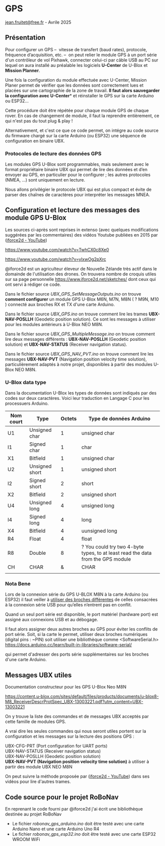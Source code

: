 # GPS

jean.fruitet@free.fr - Avrile 2025

## Présentation

Pour configurer un GPS –  vitesse de transfert (baud rates), protocole, fréquence d’acquisition, etc. –  on peut relier le module GPS à un port série d'un contrôleur de vol Pixhawk,  connecter celui-ci par câble USB au PC sur lequel on aura installé au préalable  les logiciels **U-Center** de U-Blox et **Mission Planner**.

Une fois la configuration du module effectuée avec U-Center, Mission Planer permet de vérifier que les données sont correctement lues et placées sur une cartographie de la zone de travail. **Il faut alors sauvegarder la configuration avec U-Center*** et réinstaller le GPS sur la carte Arduino ou ESP32… 

Cette procédure doit être répétée pour chaque module GPS de chaque rover. En cas de changement de module, il faut la reprendre entièrement, ce qui n'est pas du tout plug & play !

Alternativement, et c'est ce que ce code permet, on intégre au code source du firmware chargé sur la carte Arduino (ou ESP32) une séquence de configuration en binaire UBX.  

### Protocoles de lecture des données GPS

Les modules GPS U-Blox sont programmables, mais seulement avec le format propriétaire binaire UBX qui permet de lire des données et d’en envoyer au GPS, en particulier pour le configurer ; les autres protocoles (NMEA, …) sont uniquement en lecture.

Nous allons privilégier le protocole UBX qui est plus compact et évite de parser des chaînes de caractères pour interpréter les messages MNEA.

## Configuration et lecture des messages des module GPS U-Blox

Les sources ci-après sont reprises in extenso (avec quelques modifications suggérées par les commentaires) des vidéos Youtube publiées en 2015 par ([iforce2d - YouTube](https://www.youtube.com/@iforce2d))

  https://www.youtube.com/watch?v=TwhCX0c8Xe0

  https://www.youtube.com/watch?v=ylxwOg2pXrc

@iforce2d est un agriculteur éleveur de Nouvelle Zélande très actif dans le domainde de l'utilisation des drones. 
On trouvera nombre de croquis utiles sur sa page personnelle
 https://www.iforce2d.net/sketches/ dont ceux qui ont servi à rédiger ce code.

Dans le fichier source *UBX_GPS_SetMessageOutputs.ino* on trouve **comment configurer** un module GPS U-Blox M6N, M7N, M8N ( ? M9N, M10 ) connecté aux broches RX et TX d'une carte Arduino.

Dans le fichier source *UBX_GPS.ino* on trouve comment lire les trames  **UBX-NAV-POSLLH** (Geodetic position solution). Ce sont les messages à utiliser pour les modules antérieurs à U-Blox NEO M8N.

Dans le fichier source *UBX_GPS_MultipleMessage.ino* on trouve comment lire  deux messages différents : **UBX-NAV-POSLLH** (Geodetic position solution)  et **UBX-NAV-STATUS** (Receiver navigation status).

Dans le fichier source *UBX_GPS_NAV_PVT.ino* on trouve comment lire les messages  **UBX-NAV-PVT** (Navigation position velocity time solution), particulièrement adaptés à notre projet, disponibles à partir des modules U-Blox NEO M8N.

### U-Blox data type
Dans la documentation U-Blox les types de données sont indiqués par des codes sur deux caractères.
Voici leur traduction en Langage C pour les processuers Arduino.

| Nom court | Type           | Octets | Type de données Arduino                                                         |
| --------- | -------------- | ------ | ------------------------------------------------------------------------------- |
| U1        | Unsigned char  | 1      | unsigned char                                                                   |
| I1        | Signed char    | 1      | char                                                                            |
| X1        | Bitfield       | 1      | unsigned char                                                                   |
| U2        | Unsigned short | 1      | unsigned short                                                                  |
| I2        | Signed short   | 2      | short                                                                           |
| X2        | Bitfield       | 2      | unsigned short                                                                  |
| U4        | Unsigned long  | 4      | unsigned long                                                                   |
| I4        | Signed long    | 4      | long                                                                            |
| X4        | Bitfield       | 4      | uunsigned long                                                                  |
| R4        | Float          | 4      | float                                                                           |
| R8        | Double         | 8      | ? You could try two 4-byte types, to at least read the data from the GPS module |
| CH        | CHAR           | &      | CHAR                                                                            |
|           |                |        |                                                                                 |

### Nota Bene

Lors de la connexion série du GPS U-BLOX M8N à la carte Arduino (ou ESP32) il faut veiller à [utiliser des broches différentes](https://stackoverflow.com/questions/75050941/esp32-connected-to-gps-module-no-serial-out-unless-holding-down-reset-button) de celles consacrées à la connexion série USB pour qu’elles n’entrent pas en conflit. 

Quand un seul port série est disponible, le port matériel (hardware port) est assigné aux connexions USB et au débogage.

Il faut alors assigner deux autres broches au GPS pour éviter les conflits de port série. Soit, si la carte le permet, utiliser deux broches numériques (digital pins : ~PIN) soit utiliser une bibliothèque comme <SoftwareSerial.h>
 https://docs.arduino.cc/learn/built-in-libraries/software-serial/

qui permet d'adresser des ports série supplémentaires sur les broches d'une carte Arduino.

## Messages UBX utiles

Documentation constructeur pour les GPS U-Blox Neo M8N

https://content.u-blox.com/sites/default/files/products/documents/u-blox8-M8_ReceiverDescrProtSpec_UBX-13003221.pdf?utm_content=UBX-13003221

On y trouve la liste des commandes et de messages UBX acceptés par cette famille de modules GPS.

A vrai dire les seules commandes qui nous seront utiles portent sur la configuration et les messages sur la lecture des positions GPS : 

UBX-CFG-PRT (Port configuration for UART ports)  
UBX-NAV-STATUS (Receiver navigation status)  
UBX-NAV-POSLLH (Geodetic position solution)  
**UBX-NAV-PVT (Navigation position velocity time solution)** à utiliser à partir des module UBX NEO M8N

On peut suivre la méthode proposée par ([iforce2d - YouTube](https://www.youtube.com/@iforce2d)) dans ses vidéos pour lire d'autres trames.

## Code source pour le projet RoBoNav
En reprenant le code fourni par @iforce2d j'ai écrit une bibliothèque destinée au projet RoBoNav
- Le fichier *robonav_gps_arduino.ino* doit être testé avec une carte Arduino Nano et une carte Arduino Uno R4
- Le fichier *robonav_gps_esp32.ino* doit être testé avec une carte ESP32 WROOM WiFi
